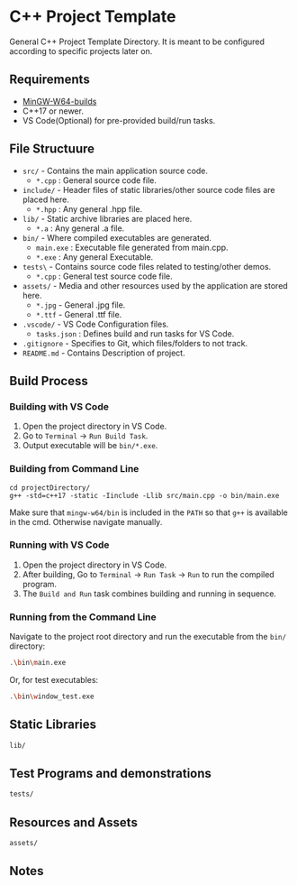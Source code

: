 # C++ Project Template

General C++ Project Template Directory. It is meant to be configured according to specific projects later on.

## Requirements

- [MinGW-W64-builds](https://www.mingw-w64.org/)
- C++17 or newer.
- VS Code(Optional) for pre-provided build/run tasks.

## File Structuure

- `src/` - Contains the main application source code.
  - `*.cpp` : General source code file.
- `include/` - Header files of static libraries/other source code files are placed here.
  - `*.hpp` : Any general .hpp file.
- `lib/` - Static archive libraries are placed here.
  - `*.a` : Any general .a file.
- `bin/` - Where compiled executables are generated.
  - `main.exe` : Executable file generated from main.cpp.
  - `*.exe` : Any general Executable.
- `tests\` - Contains source code files related to testing/other demos.
  - `*.cpp` : General test source code file.
- `assets/` - Media and other resources used by the application are stored here.
  - `*.jpg` - General .jpg file.
  - `*.ttf` - General .ttf file.
- `.vscode/` - VS Code Configuration files.
  - `tasks.json` : Defines build and run tasks for VS Code.
- `.gitignore` - Specifies to Git, which files/folders to not track.
- `README.md` - Contains Description of project.

## Build Process

### Building with VS Code

1. Open the project directory in VS Code.
2. Go to `Terminal` -> `Run Build Task`.
3. Output executable will be `bin/*.exe`.

### Building from Command Line

```shell
cd projectDirectory/
g++ -std=c++17 -static -Iinclude -Llib src/main.cpp -o bin/main.exe
```
Make sure that `mingw-w64/bin` is included in the `PATH` so that `g++` is available in the cmd. Otherwise navigate manually.


### Running with VS Code

1. Open the project directory in VS Code.
2. After building, Go to `Terminal` -> `Run Task` -> `Run` to run the compiled program.
2. The `Build and Run` task combines building and running in sequence.

### Running from the Command Line

Navigate to the project root directory and run the executable from the `bin/` directory:

```sh
.\bin\main.exe
```

Or, for test executables:

```sh
.\bin\window_test.exe
```

## Static Libraries
```sh
lib/
```

## Test Programs and demonstrations
```sh
tests/
```
## Resources and Assets
```sh
assets/
```

## Notes
